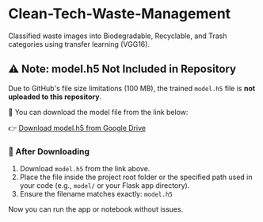 # Clean-Tech-Waste-Management
 Classified waste images into Biodegradable, Recyclable, and Trash categories using transfer learning (VGG16).


## ⚠️ Note: model.h5 Not Included in Repository

Due to GitHub's file size limitations (100 MB), the trained `model.h5` file is **not uploaded to this repository**.

🔗 You can download the model file from the link below:

👉 [Download model.h5 from Google Drive](https://drive.google.com/your-shared-link-here)

### 📁 After Downloading

1. Download `model.h5` from the link above.
2. Place the file inside the project root folder or the specified path used in your code (e.g., `model/` or your Flask app directory).
3. Ensure the filename matches exactly: `model.h5`

Now you can run the app or notebook without issues.
